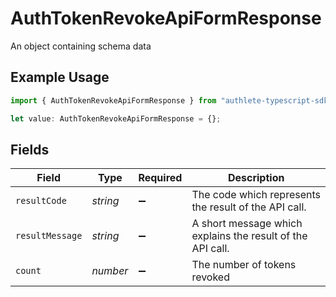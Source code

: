 # AuthTokenRevokeApiFormResponse

An object containing schema data

## Example Usage

```typescript
import { AuthTokenRevokeApiFormResponse } from "authlete-typescript-sdk/models/operations";

let value: AuthTokenRevokeApiFormResponse = {};
```

## Fields

| Field                                                      | Type                                                       | Required                                                   | Description                                                |
| ---------------------------------------------------------- | ---------------------------------------------------------- | ---------------------------------------------------------- | ---------------------------------------------------------- |
| `resultCode`                                               | *string*                                                   | :heavy_minus_sign:                                         | The code which represents the result of the API call.      |
| `resultMessage`                                            | *string*                                                   | :heavy_minus_sign:                                         | A short message which explains the result of the API call. |
| `count`                                                    | *number*                                                   | :heavy_minus_sign:                                         | The number of tokens revoked                               |